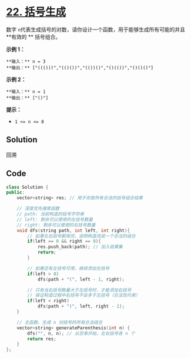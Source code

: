 # [22. 括号生成](https://leetcode.cn/problems/generate-parentheses/description/?envType=study-plan-v2&envId=top-100-liked)

数字 `n`代表生成括号的对数，请你设计一个函数，用于能够生成所有可能的并且 **有效的 ** 括号组合。

**示例 1：** 

```
**输入：** n = 3
**输出：** ["((()))","(()())","(())()","()(())","()()()"]
```

**示例 2：** 

```
**输入：** n = 1
**输出：** ["()"]
```

**提示：** 

- `1 <= n <= 8`

## Solution

回溯

## Code

```c++
class Solution {
public:
    vector<string> res; // 用于存放所有合法的括号组合结果

    // 深度优先搜索函数
    // path: 当前构造的括号字符串
    // left: 剩余可以使用的左括号数量
    // right: 剩余可以使用的右括号数量
    void dfs(string path, int left, int right){
        // 如果左右括号都用完，说明构造完成一个合法的组合
        if(left == 0 && right == 0){
            res.push_back(path); // 加入结果集
            return;
        }

        // 如果还有左括号可用，继续添加左括号
        if(left > 0)
            dfs(path + "(", left - 1, right);

        // 只有当右括号数量大于左括号时，才能添加右括号
        // 保证构造过程中右括号不会多于左括号（合法性约束）
        if(left < right)
            dfs(path + ")", left, right - 1);
    }

    // 主函数，生成 n 对括号的所有合法组合
    vector<string> generateParenthesis(int n) {
        dfs("", n, n); // 从空串开始，左右括号各 n 个
        return res;
    }
};

```

